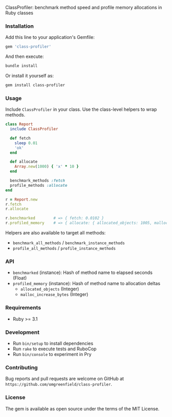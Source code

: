 ClassProfiler: benchmark method speed and profile memory allocations in Ruby classes

### Installation

Add this line to your application's Gemfile:

```ruby
gem 'class-profiler'
```

And then execute:

```bash
bundle install
```

Or install it yourself as:

```bash
gem install class-profiler
```

### Usage

Include `ClassProfiler` in your class. Use the class-level helpers to wrap methods.

```ruby
class Report
  include ClassProfiler

  def fetch
    sleep 0.01
    'ok'
  end

  def allocate
    Array.new(1000) { 'x' * 10 }
  end

  benchmark_methods :fetch
  profile_methods :allocate
end

r = Report.new
r.fetch
r.allocate

r.benchmarked        # => { fetch: 0.0102 }
r.profiled_memory    # => { allocate: { allocated_objects: 1005, malloc_increase_bytes: 8192 } }
```

Helpers are also available to target all methods:

- `benchmark_all_methods` / `benchmark_instance_methods`
- `profile_all_methods` / `profile_instance_methods`

### API

- `benchmarked` (instance): Hash of method name to elapsed seconds (Float)
- `profiled_memory` (instance): Hash of method name to allocation deltas
  - `allocated_objects` (Integer)
  - `malloc_increase_bytes` (Integer)

### Requirements

- Ruby >= 3.1

### Development

- Run `bin/setup` to install dependencies
- Run `rake` to execute tests and RuboCop
- Run `bin/console` to experiment in Pry

### Contributing

Bug reports and pull requests are welcome on GitHub at `https://github.com/omgreenfield/class-profiler`.

### License

The gem is available as open source under the terms of the MIT License.
